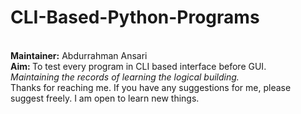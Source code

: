 # CLI-Based-Python-Programs
<br>
<b>Maintainer:</b> Abdurrahman Ansari
<br>
<b>Aim: </b>To test every program in CLI based interface before GUI.
<br>
<i>Maintaining the records of learning the logical building.</i>
<br>
Thanks for reaching me. If you have any suggestions for me, please suggest freely. I am open to learn new things.

